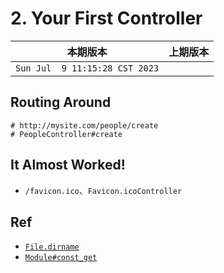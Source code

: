 # 2. Your First Controller

|本期版本|上期版本
|:---:|:---:
`Sun Jul  9 11:15:28 CST 2023` |


## Routing Around

```
# http://mysite.com/people/create
# PeopleController#create
```

## It Almost Worked!

* `/favicon.ico`、`Favicon.icoController`


## Ref

* [`File.dirname`](https://ruby-doc.org/3.1.4/File.html#method-c-dirname)
* [`Module#const_get`](https://ruby-doc.org/3.1.4/Module.html#method-i-const_get)